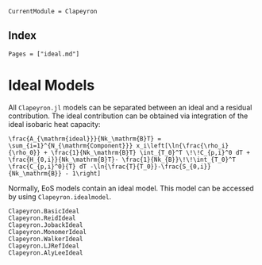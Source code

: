 ```@meta
CurrentModule = Clapeyron
```

## Index

```@index
Pages = ["ideal.md"]
```

# Ideal Models

All `Clapeyron.jl` models can be separated between an ideal and a residual contribution. The ideal contribution can be obtained via integration of the ideal isobaric heat capacity:

``\frac{A_{\mathrm{ideal}}}{Nk_\mathrm{B}T} = \sum_{i=1}^{N_{\mathrm{Component}}} x_i\left[\ln{\frac{\rho_i}{\rho_0}}
    + \frac{1}{Nk_\mathrm{B}T} \int_{T_0}^T \!\!C_{p,i}^0 dT + \frac{H_{0,i}}{Nk_\mathrm{B}T}- \frac{1}{Nk_{B}}\!\!\int_{T_0}^T \frac{C_{p,i}^0}{T} dT -\ln{\frac{T}{T_0}}-\frac{S_{0,i}}{Nk_\mathrm{B}} - 1\right]``

Normally, EoS models contain an ideal model. This model can be accessed by using `Clapeyron.idealmodel`.

```@docs
Clapeyron.BasicIdeal
Clapeyron.ReidIdeal
Clapeyron.JobackIdeal
Clapeyron.MonomerIdeal
Clapeyron.WalkerIdeal
Clapeyron.LJRefIdeal
Clapeyron.AlyLeeIdeal
```
